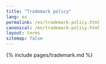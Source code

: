 ```yaml
---
title: "Trademark policy"
lang: es
permalink: /es/trademark-policy.html
canonical: /en/trademark-policy.html
layout: terms
sitemap: false
---
```


{% include pages/trademark.md %}
